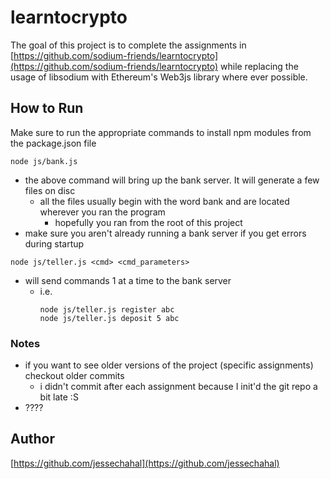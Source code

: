 
# learntocrypto


The goal of this project is to complete the assignments in [https://github.com/sodium-friends/learntocrypto](https://github.com/sodium-friends/learntocrypto)
while replacing the usage of libsodium with Ethereum's Web3js library where ever possible.


## How to Run
Make sure to run the appropriate commands to install npm modules from the package.json file

```node js/bank.js```

- the above command will bring up the bank server. It will generate a few files on disc
  - all the files usually begin with the word bank and are located wherever you ran the program
    - hopefully you ran from the root of this project
- make sure you aren't already running a bank server if you get errors during startup

```node js/teller.js <cmd> <cmd_parameters>```
- will send commands 1 at a time to the bank server
    - i.e.
        ```
        node js/teller.js register abc
        node js/teller.js deposit 5 abc

        ```


### Notes
- if you want to see older versions of the project (specific assignments) checkout older commits
  - i didn't commit after each assignment because I init'd the git repo a bit late :S
- ????



## Author
[https://github.com/jessechahal](https://github.com/jessechahal)

